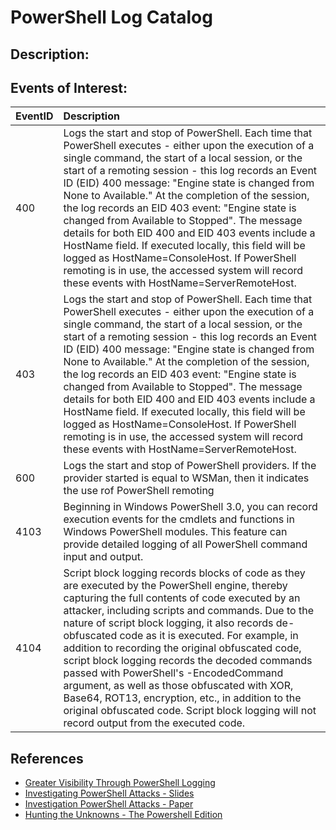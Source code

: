 # PowerShell Log Catalog


## Description:


## Events of Interest:

| EventID | Description | 
| :------ | :---------- |
| 400 | Logs the start and stop of PowerShell. Each time that PowerShell executes - either upon the execution of a single command, the start of a local session, or the start of a remoting session - this log records an Event ID (EID) 400 message: "Engine state is changed from None to Available." At the completion of the session, the log records an EID 403 event: "Engine state is changed from Available to Stopped". The message details for both EID 400 and EID 403 events include a HostName field. If executed locally, this field will be logged as HostName=ConsoleHost. If PowerShell remoting is in use, the accessed system will record these events with HostName=ServerRemoteHost. |
| 403 | Logs the start and stop of PowerShell. Each time that PowerShell executes - either upon the execution of a single command, the start of a local session, or the start of a remoting session - this log records an Event ID (EID) 400 message: "Engine state is changed from None to Available." At the completion of the session, the log records an EID 403 event: "Engine state is changed from Available to Stopped". The message details for both EID 400 and EID 403 events include a HostName field. If executed locally, this field will be logged as HostName=ConsoleHost. If PowerShell remoting is in use, the accessed system will record these events with HostName=ServerRemoteHost. | 
| 600 | Logs the start and stop of PowerShell providers. If the provider started is equal to WSMan, then it indicates the use rof PowerShell remoting |
| 4103 | Beginning in Windows PowerShell 3.0, you can record execution events for the cmdlets and functions in Windows PowerShell modules. This feature can provide detailed logging of all PowerShell command input and output. |
| 4104 | Script block logging records blocks of code as they are executed by the PowerShell engine, thereby capturing the full contents of code executed by an attacker, including scripts and commands. Due to the nature of script block logging, it also records de-obfuscated code as it is executed. For example, in addition to recording the original obfuscated code, script block logging records the decoded commands passed with PowerShell's -EncodedCommand argument, as well as those obfuscated with XOR, Base64, ROT13, encryption, etc., in addition to the original obfuscated code. Script block logging will not record output from the executed code. |

## References
* [Greater Visibility Through PowerShell Logging](https://www.fireeye.com/blog/threat-research/2016/02/greater_visibilityt.html)
* [Investigating PowerShell Attacks - Slides](https://www.defcon.org/images/defcon-22/dc-22-presentations/Kazanciyan-Hastings/DEFCON-22-Ryan-Kazanciyan-Matt-Hastings-Investigating-Powershell-Attacks.pdf)
* [Investigation PowerShell Attacks - Paper](https://www.blackhat.com/docs/us-14/materials/us-14-Kazanciyan-Investigating-Powershell-Attacks-WP.pdf)
* [Hunting the Unknowns - The Powershell Edition](https://conf.splunk.com/files/2016/slides/hunting-the-known-unknowns-the-powershell-edition.pdf)